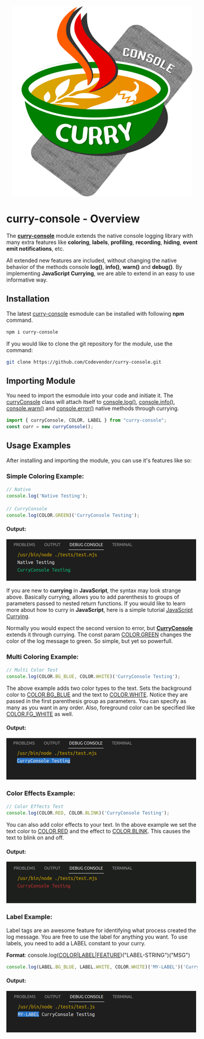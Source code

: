 <div align="center">
    <img src="https://github.com/Codevendor/curry-console/blob/main/assets/curry-console.png?raw=true" alt="Logo" height="500px" width="475px" />
</div>

# curry-console - Overview
The [**curry-console**]() module extends the native console logging library with many extra features like **coloring**, **labels**, **profiling**, **recording**, **hiding**, **event emit notifications**, etc. 

All extended new features are included, without changing the native behavior of the methods console **log()**, **info()**, **warn()** and **debug()**. By implementing **JavaScript Currying**, we are able to extend in an easy to use informative way.

## Installation
The latest [curry-console]() esmodule can be installed with following **npm** command.
```sh
npm i curry-console
```

If you would like to clone the git repository for the module, use the command:
```sh
git clone https://github.com/Codevendor/curry-console.git
```

## Importing Module
You need to import the esmodule into your code and initiate it. The [curryConsole]() class will attach itself to [console.log()](), [console.info()](), [console.warn()]() and [console.error()]() native methods through currying. 
```js
import { curryConsole, COLOR, LABEL } from "curry-console";
const curr = new curryConsole();
```

## Usage Examples
After installing and importing the module, you can use it's features like so:

### Simple Coloring Example:
```js
// Native
console.log('Native Testing');

// CurryConsole
console.log(COLOR.GREEN)('CurryConsole Testing');
```

#### Output:
![Example1](https://github.com/Codevendor/curry-console/blob/main/assets/example1.png?raw=true)

If you are new to **currying** in **JavaScript**, the syntax may look strange above. Basically currying, allows you to add parenthesis to groups of parameters passed to nested return functions. If you would like to learn more about how to curry in **JavaScript**, here is a simple tutorial [JavaScript Currying](https://www.w3docs.com/learn-javascript/currying.html).

Normally you would expect the second version to error, but [**CurryConsole**]() extends it through currying. The const param [COLOR.GREEN]() changes the color of the log message to green. So simple, but yet so powerfull. 

### Multi Coloring Example:
```js
// Multi Color Test
console.log(COLOR.BG_BLUE, COLOR.WHITE)('CurryConsole Testing');
```

The above example adds two color types to the text. Sets the background color to [COLOR.BG_BLUE]() and the text to [COLOR.WHITE](). Notice they are passed in the first parenthesis group as parameters. You can specify as many as you want in any order. Also, foreground color can be specified like [COLOR.FG_WHITE]() as well. 

#### Output:
![Example2](https://github.com/Codevendor/curry-console/blob/main/assets/example2.png?raw=true)

### Color Effects Example:
```js
// Color Effects Test
console.log(COLOR.RED, COLOR.BLINK)('CurryConsole Testing');
```

You can also add color effects to your text. In the above example we set the text color to [COLOR.RED]() and the effect to [COLOR.BLINK](). This causes the text to blink on and off.

#### Output:
![Example3](https://github.com/Codevendor/curry-console/blob/main/assets/example3.gif?raw=true)

### Label Example:

Label tags are an awesome feature for identifying what process created the log message. You are free to use the label for anything you want. To use labels, you need to add a LABEL constant to your curry. 

**Format**: console.log([COLOR|LABEL|FEATURE]())("LABEL-STRING")("MSG")

```js
console.log(LABEL.BG_BLUE, LABEL.WHITE, COLOR.WHITE)('MY-LABEL')('CurryConsole Testing');
```

#### Output:
![Example4](https://github.com/Codevendor/curry-console/blob/main/assets/example4.png?raw=true)






